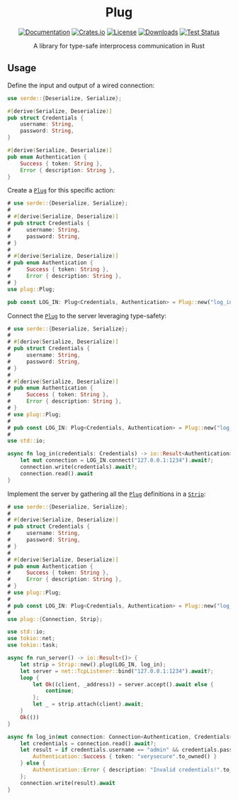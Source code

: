 <div align="center">

# Plug

[![Documentation](https://docs.rs/plug/badge.svg)](https://docs.rs/plug)
[![Crates.io](https://img.shields.io/crates/v/plug.svg)](https://crates.io/crates/plug)
[![License](https://img.shields.io/crates/l/plug.svg)](https://github.com/hecrj/plug/blob/master/LICENSE)
[![Downloads](https://img.shields.io/crates/d/plug.svg)](https://crates.io/crates/plug)
[![Test Status](https://img.shields.io/github/actions/workflow/status/hecrj/plug/test.yml?branch=master&event=push&label=test)](https://github.com/hecrj/plug/actions)

A library for type-safe interprocess communication in Rust
</div>

## Usage
Define the input and output of a wired connection:

```rust
use serde::{Deserialize, Serialize};

#[derive(Serialize, Deserialize)]
pub struct Credentials {
    username: String,
    password: String,
}

#[derive(Serialize, Deserialize)]
pub enum Authentication {
    Success { token: String },
    Error { description: String },
}
```

Create a [`Plug`] for this specific action:

```rust
# use serde::{Deserialize, Serialize};
#
# #[derive(Serialize, Deserialize)]
# pub struct Credentials {
#     username: String,
#     password: String,
# }
#
# #[derive(Serialize, Deserialize)]
# pub enum Authentication {
#     Success { token: String },
#     Error { description: String },
# }
use plug::Plug;

pub const LOG_IN: Plug<Credentials, Authentication> = Plug::new("log_in");
```

Connect the [`Plug`] to the server leveraging type-safety:

```rust
# use serde::{Deserialize, Serialize};
#
# #[derive(Serialize, Deserialize)]
# pub struct Credentials {
#     username: String,
#     password: String,
# }
#
# #[derive(Serialize, Deserialize)]
# pub enum Authentication {
#     Success { token: String },
#     Error { description: String },
# }
# use plug::Plug;
#
# pub const LOG_IN: Plug<Credentials, Authentication> = Plug::new("log_in");
#
use std::io;

async fn log_in(credentials: Credentials) -> io::Result<Authentication> {
    let mut connection = LOG_IN.connect("127.0.0.1:1234").await?;
    connection.write(credentials).await?;
    connection.read().await
}
```

Implement the server by gathering all the [`Plug`] definitions in a [`Strip`]:

```rust
# use serde::{Deserialize, Serialize};
#
# #[derive(Serialize, Deserialize)]
# pub struct Credentials {
#     username: String,
#     password: String,
# }
#
# #[derive(Serialize, Deserialize)]
# pub enum Authentication {
#     Success { token: String },
#     Error { description: String },
# }
# use plug::Plug;
#
# pub const LOG_IN: Plug<Credentials, Authentication> = Plug::new("log_in");
#
use plug::{Connection, Strip};

use std::io;
use tokio::net;
use tokio::task;

async fn run_server() -> io::Result<()> {
    let strip = Strip::new().plug(LOG_IN, log_in);
    let server = net::TcpListener::bind("127.0.0.1:1234").await?;
    loop {
        let Ok((client, _address)) = server.accept().await else {
            continue;
        };
        let _ = strip.attach(client).await;
    }
    Ok(())
}

async fn log_in(mut connection: Connection<Authentication, Credentials>) -> io::Result<()> {
    let credentials = connection.read().await?;
    let result = if credentials.username == "admin" && credentials.password == "1234" {
        Authentication::Success { token: "verysecure".to_owned() }
    } else {
        Authentication::Error { description: "Invalid credentials!".to_owned() }
    };
    connection.write(result).await
}
```

[`Plug`]: https://docs.rs/plug/latest/struct.Plug.html
[`Strip`]: https://docs.rs/plug/latest/struct.Strip.html
